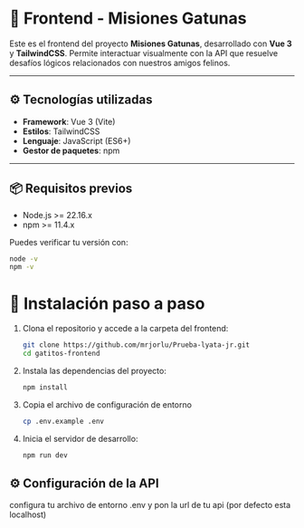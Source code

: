 # 🐾 Frontend - Misiones Gatunas

Este es el frontend del proyecto **Misiones Gatunas**, desarrollado con **Vue 3** y **TailwindCSS**. Permite interactuar visualmente con la API que resuelve desafíos lógicos relacionados con nuestros amigos felinos.

---

## ⚙️ Tecnologías utilizadas

- **Framework**: Vue 3 (Vite)
- **Estilos**: TailwindCSS
- **Lenguaje**: JavaScript (ES6+)
- **Gestor de paquetes**: npm

---

## 📦 Requisitos previos

- Node.js >= 22.16.x
- npm >= 11.4.x

Puedes verificar tu versión con:
```bash
node -v
npm -v
```
# 🚀 Instalación paso a paso
1. Clona el repositorio y accede a la carpeta del frontend:
   ```bash
   git clone https://github.com/mrjorlu/Prueba-lyata-jr.git
   cd gatitos-frontend
2. Instala las dependencias del proyecto:
   ```bash
   npm install
3. Copia el archivo de configuración de entorno
   ```bash
   cp .env.example .env
4. Inicia el servidor de desarrollo:
   ```bash
   npm run dev
## ⚙️ Configuración de la API
   configura tu archivo de entorno .env y pon la url de tu api (por defecto esta localhost)
